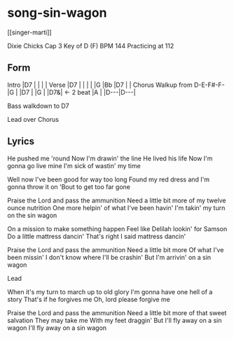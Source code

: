 # song-sin-wagon

[[singer-marti]]

Dixie Chicks
Cap 3 Key of D (F)
BPM 144
Practicing at 112

## Form

Intro
|D7  |    |    |    |
Verse
|D7  |    |    |    |
|G   |Bb  |D7  |    |
Chorus Walkup from D-E-F#-F-
|G   |    |D7  |
|G   |    |D7&| <- 2 beat
|A   |    |D---|D---|

Bass walkdown to D7

Lead over Chorus

## Lyrics

He pushed me 'round
Now I'm drawin' the line
He lived his life
Now I'm gonna go live mine
I'm sick of wastin' my time

Well now I've been good for way too long
Found my red dress and I'm gonna throw it on
'Bout to get too far gone

Praise the Lord and pass the ammunition
Need a little bit more of my twelve ounce nutrition
One more helpin' of what I've been havin'
I'm takin' my turn on the sin wagon

On a mission to make something happen
Feel like Delilah lookin' for Samson
Do a little mattress dancin'
That's right I said mattress dancin'

Praise the Lord and pass the ammunition
Need a little bit more
Of what I've been missin'
I don't know where I'll be crashin'
But I'm arrivin' on a sin wagon

Lead

When it's my turn to march up to old glory
I'm gonna have one hell of a story
That's if he forgives me
Oh, lord please forgive me

Praise the Lord and pass the ammunition
Need a little bit more of that sweet salvation
They may take me
With my feet draggin'
But I'll fly away on a sin wagon
I'll fly away on a sin wagon
